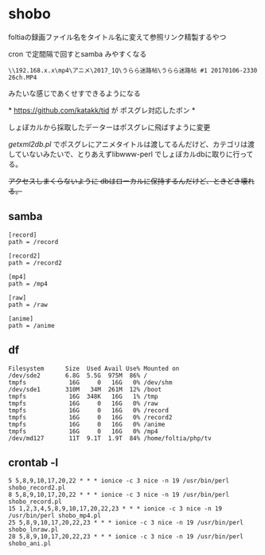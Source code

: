 # shobo

foltiaの録画ファイル名をタイトル名に変えて参照リンク精製するやつ

cron で定間隔で回すとsamba みやすくなる

    \\192.168.x.x\mp4\アニメ\2017_1Q\うらら迷路帖\うらら迷路帖 #1 20170106-2330 26ch.MP4

みたいな感じであくせすできるようになる
  
 * https://github.com/katakk/tid が ポスグレ対応したポン *
 
 しょぼカルから採取したデーターはポスグレに飛ばすように変更
 
*getxml2db.pl* でポスグレにアニメタイトルは渡してるんだけど、カテゴリは渡していないみたいで、とりあえずlibwww-perl でしょぼカルdbに取りに行ってる。

~~アクセスしまくらないように dbはローカルに保持するんだけど、ときどき壊れる。~~

    
## samba

    [record]
    path = /record
  
    [record2]
    path = /record2
    
    [mp4]
    path = /mp4
    
    [raw]
    path = /raw
    
    [anime]
    path = /anime

## df

    Filesystem      Size  Used Avail Use% Mounted on
    /dev/sde2       6.8G  5.5G  975M  86% /
    tmpfs            16G     0   16G   0% /dev/shm
    /dev/sde1       310M   34M  261M  12% /boot
    tmpfs            16G  348K   16G   1% /tmp
    tmpfs            16G     0   16G   0% /raw
    tmpfs            16G     0   16G   0% /record
    tmpfs            16G     0   16G   0% /record2
    tmpfs            16G     0   16G   0% /anime
    tmpfs            16G     0   16G   0% /mp4
    /dev/md127       11T  9.1T  1.9T  84% /home/foltia/php/tv


## crontab -l

    5 5,8,9,10,17,20,22 * * * ionice -c 3 nice -n 19 /usr/bin/perl shobo_record2.pl
    8 5,8,9,10,17,20,22 * * * ionice -c 3 nice -n 19 /usr/bin/perl shobo_record.pl
    15 1,2,3,4,5,8,9,10,17,20,22,23 * * * ionice -c 3 nice -n 19 /usr/bin/perl shobo_mp4.pl
    25 5,8,9,10,17,20,22,23 * * * ionice -c 3 nice -n 19 /usr/bin/perl shobo_lnraw.pl
    28 5,8,9,10,17,20,22,23 * * * ionice -c 3 nice -n 19 /usr/bin/perl shobo_ani.pl

